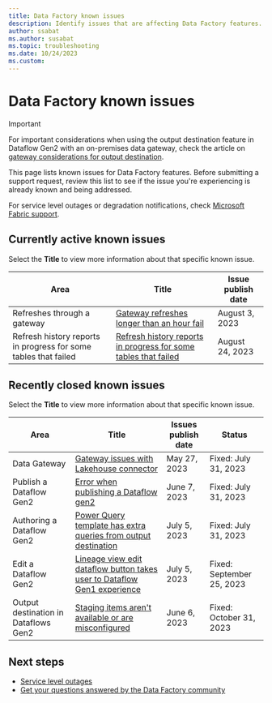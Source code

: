 ```yaml
---
title: Data Factory known issues
description: Identify issues that are affecting Data Factory features. 
author: ssabat
ms.author: susabat
ms.topic: troubleshooting    
ms.date: 10/24/2023
ms.custom:  
---
```


# Data Factory known issues

>[!IMPORTANT]
> For important considerations when using the output destination feature in Dataflow Gen2 with an on-premises data gateway, check the article on [gateway considerations for output destination](gateway-considerations-output-destinations.md).

This page lists known issues for Data Factory features. Before submitting a support request, review this list to see if the issue you're experiencing is already known and being addressed.

For service level outages or degradation notifications, check [Microsoft Fabric support](https://support.fabric.microsoft.com/).  

## Currently active known issues

Select the **Title** to view more information about that specific known issue.

|    Area                              |  Title  |  Issue publish date |  
|------------------------------------|---------|---------------------|
| Refreshes through a gateway | [Gateway refreshes longer than an hour fail](known-issue-gateway-refreshes.md) | August 3, 2023 |
| Refresh history reports in progress for some tables that failed | [Refresh history reports in progress for some tables that failed](known-issue-inprogress-refresh-history.md) | August 24, 2023 |

## Recently closed known issues

Select the **Title** to view more information about that specific known issue.

| Area                              |  Title           |  Issues publish date |  Status  |
|------------------------------------|------------------|---------------------|-----------|
|Data Gateway            |  [Gateway issues with Lakehouse connector](known-issue-gateway.md)   |  May 27, 2023   |  Fixed: July 31, 2023  |
|Publish a Dataflow Gen2| [Error when publishing a Dataflow gen2](known-issue-publish-dataflow.md) | June 7, 2023| Fixed: July 31, 2023|
|  Authoring a Dataflow Gen2                  |  [Power Query template has extra queries from output destination](known-issue-template.md)    |   July 5, 2023    | Fixed: July 31, 2023
|  Edit a Dataflow Gen2                  |  [Lineage view edit dataflow button takes user to Dataflow Gen1 experience](known-issue-lineage-view-edit.md)    |   July 5, 2023    | Fixed: September 25, 2023
|  Output destination in Dataflows Gen2               |  [Staging items aren't available or are misconfigured](known-issue-staging-item.md)    |   June 6, 2023    | Fixed: October 31, 2023  

## Next steps

- [Service level outages](https://support.fabric.microsoft.com)
- [Get your questions answered by the Data Factory community](https://community.fabric.microsoft.com/t5/Data-Factory-preview-Community/ct-p/datafactory)
